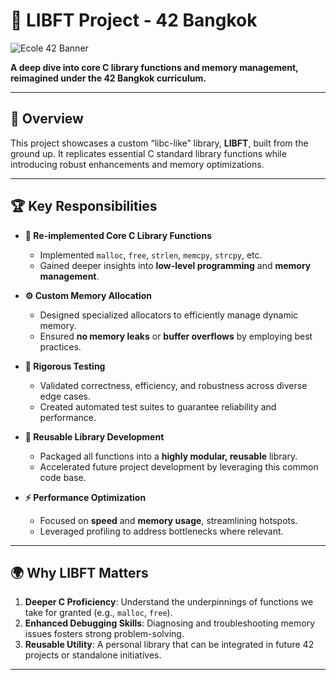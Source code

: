 # 🚀 LIBFT Project - 42 Bangkok

![Ecole 42 Banner](images-42.jpeg)

**A deep dive into core C library functions and memory management, reimagined under the 42 Bangkok curriculum.**  

---

## 🎯 Overview

This project showcases a custom “libc-like” library, **LIBFT**, built from the ground up. It replicates essential C standard library functions while introducing robust enhancements and memory optimizations.

---

## 🏆 Key Responsibilities

- **🔧 Re-implemented Core C Library Functions**  
  - Implemented `malloc`, `free`, `strlen`, `memcpy`, `strcpy`, etc.  
  - Gained deeper insights into **low-level programming** and **memory management**.

- **⚙️ Custom Memory Allocation**  
  - Designed specialized allocators to efficiently manage dynamic memory.  
  - Ensured **no memory leaks** or **buffer overflows** by employing best practices.

- **🔬 Rigorous Testing**  
  - Validated correctness, efficiency, and robustness across diverse edge cases.  
  - Created automated test suites to guarantee reliability and performance.

- **🔗 Reusable Library Development**  
  - Packaged all functions into a **highly modular, reusable** library.  
  - Accelerated future project development by leveraging this common code base.

- **⚡ Performance Optimization**  
  - Focused on **speed** and **memory usage**, streamlining hotspots.  
  - Leveraged profiling to address bottlenecks where relevant.

---

## 🌍 Why LIBFT Matters

1. **Deeper C Proficiency**: Understand the underpinnings of functions we take for granted (e.g., `malloc`, `free`).
2. **Enhanced Debugging Skills**: Diagnosing and troubleshooting memory issues fosters strong problem-solving.
3. **Reusable Utility**: A personal library that can be integrated in future 42 projects or standalone initiatives.

---

